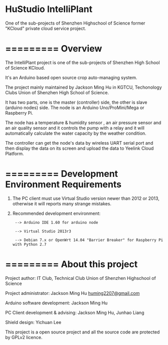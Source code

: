 # HuStudio IntelliPlant
One of the sub-projects of Shenzhen Highschool of Science former "KCloud" private cloud service project.

=========
Overview
=========
The IntelliPlant project is one of the sub-projects of Shenzhen High School of Science KCloud. 

It's an Arduino based open source crop auto-managing system.

The project mainly maintained by Jackson Ming Hu in KGTCU, Techonology Clubs Union of Shenzhen High School of Science.

It has two parts, one is the master (controller) side, the other is slave (arduino nodes) side. The node is an Arduino Uno/ProMini/Mega or Raspberry Pi.

The node has a temperature & humidity sensor , an air pressure sensor and an air quality sensor and it controls the pump with a relay and it will automatically calculate the water capacity by the weather condition.

The controller can get the node's data by wireless UART serial port and then display the data on its screen and upload the data to Yeelink Cloud Platform.

=========
Development Environment Requirements 
=========

1. The PC client must use Virtual Studio version newer than 2012 or 2013, otherwise it will reports many strange mistakes.

2. Recommended development environment:

		--> Arduino IDE 1.60 for arduino node
		
		--> Virtual Studio 2013r3
		
		--> Debian 7.x or OpenWrt 14.04 "Barrier Breaker" for Raspberry Pi with Python 2.7   




=========
About this project
=========

Project author: IT Club, Technical Club Union of Shenzhen Highschool of Science

			
Project administrator: Jackson Ming Hu <huming2207@gmail.com>

Arduino software development: Jackson Ming Hu

PC Client development & advising: Jackson Ming Hu, Junhao Liang

Shield design: Yichuan Lee

This project is a open source project and all the source code are protected by GPLv2 licence.
